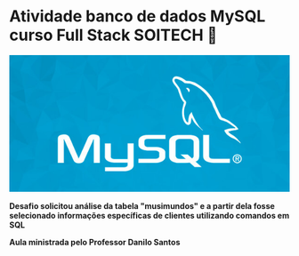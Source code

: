 # Atividade banco de dados MySQL curso Full Stack SOITECH :bookmark_tabs:

![](https://github.com/Deivison-Vitorino/Desafio-SQL-Curso-Soitech/blob/master/Nova%20pasta/sql-imagem.jpg)



**Desafio solicitou análise da tabela "musimundos" e a partir dela fosse selecionado informações específicas de clientes utilizando comandos em SQL**

**Aula ministrada pelo Professor Danilo Santos**



